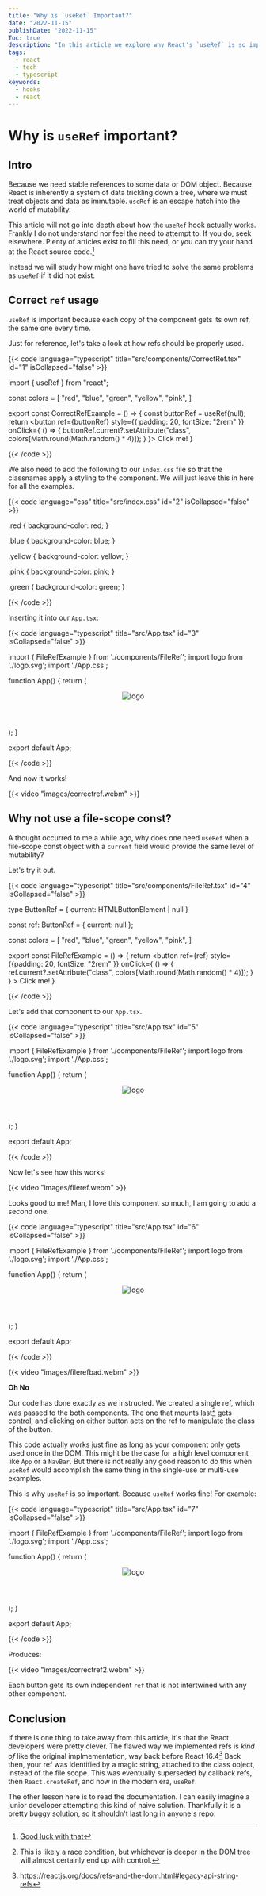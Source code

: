 ```yaml
---
title: "Why is `useRef` Important?"
date: "2022-11-15"
publishDate: "2022-11-15"
Toc: true
description: "In this article we explore why React's `useRef` is so important by looking at alternative attempts to achieve the same effect."
tags: 
  - react
  - tech
  - typescript
keywords:
  - hooks
  - react
---
```


# Why is `useRef` important?

## Intro

Because we need stable references to some data or DOM object. Because React is inherently a system of data trickling down a tree, where we must treat objects and data as immutable. `useRef` is an escape hatch into the world of mutability. 

This article will not go into depth about how the `useRef` hook actually works. Frankly I do not understand nor feel the need to attempt to. If you do, seek elsewhere. Plenty of articles exist to fill this need, or you can try your hand at the React source code.[^1] 

Instead we will study how might one have tried to solve the same problems as `useRef` if it did not exist.

## Correct `ref` usage

`useRef` is important because each copy of the component gets its own ref, the same one every time.

Just for reference, let's take a look at how refs should be properly used.

{{< code language="typescript" title="src/components/CorrectRef.tsx" id="1" isCollapsed="false" >}}

import { useRef } from "react";

const colors = [
    "red", 
    "blue",
    "green",
    "yellow",
    "pink",
]

export const CorrectRefExample = () => {
    const buttonRef = useRef<HTMLButtonElement>(null);
    return <button ref={buttonRef} style={{
        padding: 20,
        fontSize: "2rem"
    }}
    onClick={
        () => {
            buttonRef.current?.setAttribute("class", colors[Math.round(Math.random() * 4)]);
        }
    }>
        Click me!
    </button>
}

{{< /code >}}

We also need to add the following to our `index.css` file so that the classnames apply a styling to the component. We will just leave this in here for all the examples. 

{{< code language="css" title="src/index.css" id="2" isCollapsed="false" >}}

.red {
  background-color: red;
}

.blue {
  background-color: blue;
}

.yellow {
  background-color: yellow;
}

.pink {
  background-color: pink;
}

.green {
  background-color: green;
}

{{< /code >}}

Inserting it into our `App.tsx`:

{{< code language="typescript" title="src/App.tsx" id="3" isCollapsed="false" >}}

import { FileRefExample } from './components/FileRef';
import logo from './logo.svg';
import './App.css';

function App() {
  return (
    <div className="App">
      <header className="App-header">
        <img src={logo} className="App-logo" alt="logo" />
        <CorrectRefExample/>
      </header>
    </div>
  );
}

export default App;

{{< /code >}}

And now it works!

{{< video "images/correctref.webm" >}}

## Why not use a file-scope const?

A thought occurred to me a while ago, why does one need `useRef` when a file-scope const object with a `current` field would provide the same level of mutability?

Let's try it out. 

{{< code language="typescript" title="src/components/FileRef.tsx" id="4" isCollapsed="false" >}}

type ButtonRef = {
    current: HTMLButtonElement | null
}

const ref: ButtonRef = {
    current: null
};

const colors = [
    "red", 
    "blue",
    "green",
    "yellow",
    "pink",
]

export const FileRefExample = () => {
    return <button 
        ref={ref} 
        style={{padding: 20, fontSize: "2rem" }}
        onClick={
            () => {
                ref.current?.setAttribute("class", colors[Math.round(Math.random() * 4)]);
            }
        }
    >
        Click me!
    </button>
}

{{< /code >}}

Let's add that component to our `App.tsx`.

{{< code language="typescript" title="src/App.tsx" id="5" isCollapsed="false" >}}

import { FileRefExample } from './components/FileRef';
import logo from './logo.svg';
import './App.css';

function App() {
  return (
    <div className="App">
      <header className="App-header">
        <img src={logo} className="App-logo" alt="logo" />
        <FileRefExample/>
      </header>
    </div>
  );
}

export default App;

{{< /code >}}

Now let's see how this works!

{{< video "images/fileref.webm" >}}

Looks good to me! Man, I love this component so much, I am going to add a second one. 

{{< code language="typescript" title="src/App.tsx" id="6" isCollapsed="false" >}}

import { FileRefExample } from './components/FileRef';
import logo from './logo.svg';
import './App.css';

function App() {
  return (
    <div className="App">
      <header className="App-header">
        <img src={logo} className="App-logo" alt="logo" />
        <FileRefExample/>
        <FileRefExample/>
      </header>
    </div>
  );
}

export default App;

{{< /code >}}

{{< video "images/filerefbad.webm" >}}

**Oh No**

Our code has done exactly as we instructed. We created a single ref, which was passed to the both components. The one that mounts last[^2] gets control, and clicking on either button acts on the ref to manipulate the class of the button. 

This code actually works just fine as long as your component only gets used once in the DOM. This might be the case for a high level component like `App` or a `NavBar`. But there is not really any good reason to do this when `useRef` would accomplish the same thing in the single-use or multi-use examples. 

This is why `useRef` is so important. Because `useRef` works fine! For example:

{{< code language="typescript" title="src/App.tsx" id="7" isCollapsed="false" >}}

import { FileRefExample } from './components/FileRef';
import logo from './logo.svg';
import './App.css';

function App() {
  return (
    <div className="App">
      <header className="App-header">
        <img src={logo} className="App-logo" alt="logo" />
        <CorrectRefExample/>
        <CorrectRefExample/>
      </header>
    </div>
  );
}

export default App;

{{< /code >}}

Produces:

{{< video "images/correctref2.webm" >}}

Each button gets its own independent `ref` that is not intertwined with any other component. 

## Conclusion

If there is one thing to take away from this article, it's that the React developers were pretty clever. The flawed way we implemented refs is *kind of* like the original implmementation, way back before React 16.4[^3] Back then, your ref was identified by a magic string, attached to the class object, instead of the file scope. This was eventually superseded by callback refs, then `React.createRef`, and now in the modern era, `useRef`. 

The other lesson here is to read the documentation. I can easily imagine a junior developer attempting this kind of naive solution. Thankfully it is a pretty buggy solution, so it shouldn't last long in anyone's repo. 


[^1]: [Good luck with that](https://github.com/facebook/react/blob/8e2bde6f2751aa6335f3cef488c05c3ea08e074a/packages/react/src/ReactHooks.js#L116)
[^2]: This is likely a race condition, but whichever is deeper in the DOM tree will almost certainly end up with control. 
[^3]: https://reactjs.org/docs/refs-and-the-dom.html#legacy-api-string-refs